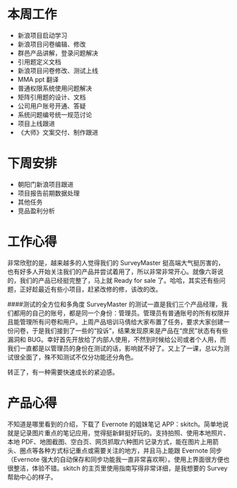 本周工作
==
- 新浪项目启动学习
- 新浪项目问卷编辑、修改
- 群邑产品讲解，登录问题解决
- 引用题定义文档
- 新浪项目问卷修改、测试上线
- MMA ppt 翻译
- 普通权限系统使用问题解决
- 矩阵引用题的设计、文档
- 公司用户账号开通、答疑
- 系统问题编号统一规范讨论
- 项目上线跟进
- 《大师》文案交付、制作跟进

下周安排
==

- 朝阳门新浪项目跟进
- 项目报告前期数据处理
- 其他任务
- 竞品盈利分析

工作心得
==
非常欣慰的是，越来越多的人觉得我们的 SurveyMaster 挺高端大气挺厉害的，也有好多人开始关注我们的产品并尝试着用了，所以非常非常开心。就像六哥说的，我们的产品已经挺完整了，马上就 Ready for sale 了。哈哈，其实还有些问题，正好趁最近有些小项目，赶紧改修的修，该改的改。

####测试的全方位和多角度
SurveyMaster 的测试一直是我们三个产品经理，我们都用的自己的账号，都是同一个身份：管理员。管理员有普通账号的所有权限并且能管理所有问卷和用户。上周产品培训马倩给大家布置了任务，要求大家创建一份问卷，于是我们接到了一些的“投诉”，结果发现原来是产品在“庶民”状态有有些漏洞和 BUG。幸好首先开放给了内部人使用，不然到时候给公司或者个人用，而我们一直都是以管理员的身份在测试的话，影响就不好了。又上了一课，总以为测试很全面了，殊不知测试不仅分功能还分角色。

转正了，有一种需要快速成长的紧迫感。

产品心得
==
不知道是哪里看到的介绍，下载了 Evernote 的姐妹笔记 APP：skitch。简单地说就是记录图片重点的笔记应用，觉得挺新鲜挺好玩的。支持拍照、使用本地照片、本地 PDF、地图截图、空白页、网页抓取六种图片记录方式，能在图片上用箭头、圈点等各种方式标记重点或需要关注的地方，并且马上能跟 Evernote 同步（Evernote 强大的自动保存和同步功能我一直非常喜欢啊）。使用上界面很方便也很整洁，体验不错。skitch 的主页里使用指南写得非常详细，是我想要的 Survey 帮助中心的样子。
